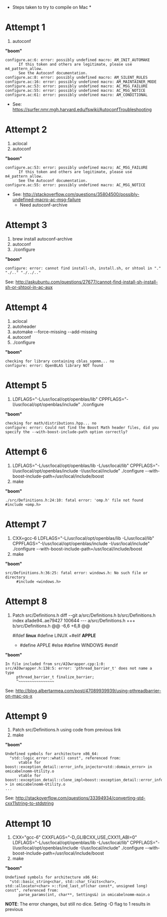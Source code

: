 
* Steps taken to try to compile on Mac * 

# Attempt 1

1. autoconf

**"boom"** 

    configure.ac:6: error: possibly undefined macro: AM_INIT_AUTOMAKE
          If this token and others are legitimate, please use m4_pattern_allow.
          See the Autoconf documentation.
    configure.ac:8: error: possibly undefined macro: AM_SILENT_RULES
    configure.ac:16: error: possibly undefined macro: AM_MAINTAINER_MODE
    configure.ac:53: error: possibly undefined macro: AC_MSG_FAILURE
    configure.ac:55: error: possibly undefined macro: AC_MSG_NOTICE
    configure.ac:61: error: possibly undefined macro: AM_CONDITIONAL

* See: https://surfer.nmr.mgh.harvard.edu/fswiki/AutoconfTroubleshooting


# Attempt 2

1. aclocal
2. autoconf

**"boom"** 

    configure.ac:53: error: possibly undefined macro: AC_MSG_FAILURE
          If this token and others are legitimate, please use m4_pattern_allow.
          See the Autoconf documentation.
    configure.ac:55: error: possibly undefined macro: AC_MSG_NOTICE

* See: http://stackoverflow.com/questions/35804500/possibly-undefined-macro-ac-msg-failure
    * Need autoconf-archive

# Attempt 3

1. brew install autoconf-archive
2. autoconf
3. ./configure

**"boom"** 

    configure: error: cannot find install-sh, install.sh, or shtool in "." "./.." "./../.."

See: http://askubuntu.com/questions/27677/cannot-find-install-sh-install-sh-or-shtool-in-ac-aux

# Attempt 4

1. aclocal
2. autoheader
3. automake --force-missing --add-missing
4. autoconf
5. ./configure

**"boom"** 

    checking for library containing cblas_sgemm... no
    configure: error: OpenBLAS library NOT found

# Attempt 5

[//]: # (Use OpenBLAS from homebrew) 

1. LDFLAGS="-L/usr/local/opt/openblas/lib" CPPFLAGS="-I/usr/local/opt/openblas/include" ./configure

**"boom"** 

    checking for math/distributions.hpp... no
    configure: error: Could not find the Boost Math header files, did you specify the --with-boost-include-path option correctly?

# Attempt 6 

[//]: # (Use Boost from homebrew) 

1. LDFLAGS="-L/usr/local/opt/openblas/lib -L/usr/local/lib" CPPFLAGS="-I/usr/local/opt/openblas/include -I/usr/local/include" ./configure --with-boost-include-path=/usr/local/include/boost
2. make

**"boom"**

    ./src/Definitions.h:24:10: fatal error: 'omp.h' file not found
    #include <omp.h>

# Attempt 7

[//]: # (Use gcc-6 from homebrew) 

1. CXX=gcc-6 LDFLAGS="-L/usr/local/opt/openblas/lib -L/usr/local/lib" CPPFLAGS="-I/usr/local/opt/openblas/include -I/usr/local/include" ./configure --with-boost-include-path=/usr/local/include/boost
2. make

**"boom"** 

    src/Definitions.h:36:25: fatal error: windows.h: No such file or directory
         #include <windows.h>

# Attempt 8

1. Patch src/Definitions.h
    diff --git a/src/Definitions.h b/src/Definitions.h
    index a1ade94..ae79427 100644
    --- a/src/Definitions.h
    +++ b/src/Definitions.h
    @@ -6,6 +6,8 @@
    
    #ifdef __linux__
         #define LINUX
    +#elif __APPLE__
    +    #define APPLE
     #else
         #define WINDOWS
     #endif

**"boom"**

    In file included from src/AIOwrapper.cpp:1:0:
    src/AIOwrapper.h:138:5: error: 'pthread_barrier_t' does not name a type
         pthread_barrier_t finalize_barrier;
         ^~~~~~~~~~~~~~~~~

See: http://blog.albertarmea.com/post/47089939939/using-pthreadbarrier-on-mac-os-x

# Attempt 9

1. Patch src/Definitions.h using code from previous link
2. make

**"boom"**

    Undefined symbols for architecture x86_64:
      "std::logic_error::what() const", referenced from:
          vtable for boost::exception_detail::error_info_injector<std::domain_error> in omicabelnomm-Utility.o
          vtable for boost::exception_detail::clone_impl<boost::exception_detail::error_info_injector<std::domain_error> > in omicabelnomm-Utility.o
    ...

See: http://stackoverflow.com/questions/33394934/converting-std-cxx11string-to-stdstring

# Attempt 10

1. CXX="gcc-6" CXXFLAGS="-D_GLIBCXX_USE_CXX11_ABI=0" LDFLAGS="-L/usr/local/opt/openblas/lib -L/usr/local/lib" CPPFLAGS="-I/usr/local/opt/openblas/include -I/usr/local/include" ./configure --with-boost-include-path=/usr/local/include/boost
2. make

**"boom"**

    Undefined symbols for architecture x86_64:
      "std::basic_string<char, std::char_traits<char>, std::allocator<char> >::find_last_of(char const*, unsigned long) const", referenced from:
          parse_params(int, char**, Settings&) in omicabelnomm-main.o

**NOTE**: The error changes, but still no dice. Seting -D flag to 1 results in previous
